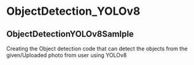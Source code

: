 # ObjectDetection_YOLOv8
## ObjectDetectionYOLOv8Samlple
Creating the Object detection code that can detect the objects from the given/Uploaded photo from user using YOLOv8 
